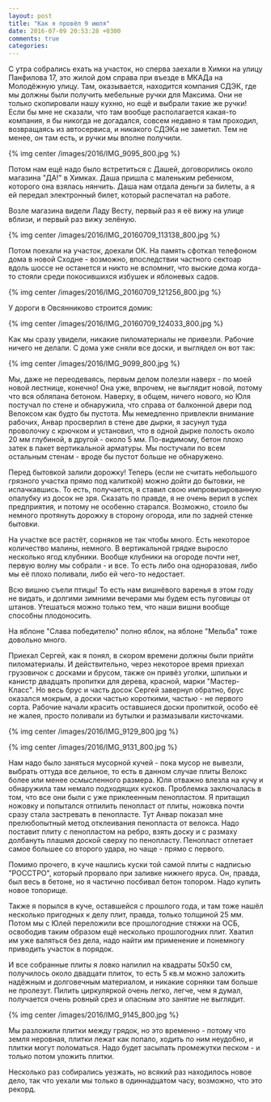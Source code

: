 ```yaml
---
layout: post
title: "Как я провёл 9 июля"
date: 2016-07-09 20:53:28 +0300
comments: true
categories: 
---
```

С утра собрались ехать на участок, но сперва заехали в Химки на улицу Панфилова 17, это жилой дом справа при въезде в МКАДа на Молодёжную улицу. Там, оказывается, находится компания СДЭК, где мы должны были получить мебельные ручки для Максима. Они не только скопировали нашу кухню, но ещё и выбрали такие же ручки! Если бы мне не сказали, что там вообще располагается какая-то компания, я бы никогда не догадался, совсем недавно я там проходил, возвращаясь из автосервиса, и никакого СДЭКа не заметил. Тем не менее, он там есть, и ручки мы вполне получили.

{% img center /images/2016/IMG_9095_800.jpg %}

Потом нам ещё надо было встретиться с Дашей, договорились около магазина "ДА!" в Химках. Даша пришла с маленьким ребенком, которого она взялась нянчить. Даша нам отдала деньги за билеты, а я ей передал электронный билет, который распечатал на работе.

Возле магазина видели Ладу Весту, первый раз я её вижу на улице вблизи, и первый раз вижу зелёную.

{% img center /images/2016/IMG_20160709_113138_800.jpg %}

Потом поехали на участок, доехали ОК. На память сфоткал телефоном дома в новой Сходне - возможно, впоследствии частного сектоар вдоль шоссе не останется и никто не вспомнит, что выские дома когда-то стояли среди покосившихся избушек и яблоневых садов.

{% img center /images/2016/IMG_20160709_121256_800.jpg %}

У дороги в Овсянниково строится домик:

{% img center /images/2016/IMG_20160709_124033_800.jpg %}

Как мы сразу увидели, никакие пиломатериалы не привезли. Рабочие ничего не делали. С дома уже сняли все доски, и выглядел он вот так:

{% img center /images/2016/IMG_9099_800.jpg %}

Мы, даже не переодеваясь, первым делом полезли наверх - по моей новой лестнице, конечно! Она уже, впрочем, не выглядит новой, потому что вся обляпана бетоном. Наверху, в общем, ничего нового, но Юля постучал по стене и обнаружила, что справа от балконной двери под Велоксом как будто бы пустота. Мы немедленно привлекли внимание рабочих, Анвар просверлил в стене две дырки, я засунул туда проволочку с крючком и установил, что в одной дырке полость около 20 мм глубиной, в другой - около 5 мм. По-видимому, бетон плохо затек в пакет вертикальной арматуры. Мы постучали по всем остальным стенам - вроде бы пустот больше не обнаружено.

Перед бытовкой залили дорожку! Теперь (если не считать небольшого грязного участка прямо под калиткой) можно дойти до бытовки, не испачкавшись. То есть, получается, я ставил свою импровизированную опалубку из досок не зря. Сказать по правде, я не очень верил в успех предприятия, и потому не особенно старался. Возможно, стоило бы немного протянуть дорожку в сторону огорода, или по задней стенке бытовки.

На участке все растёт, сорняков не так чтобы много. Есть некоторое количество малины, немного. В вертикальной грядке выросло несколько ягод клубники. Вообще клубники на огороде почти нет, первую волну мы собрали - и все. То есть либо она одноразовая, либо мы её плохо поливали, либо ей чего-то недостает.

Всю вишню съели птицы! То есть нам вишнёвого варенья в этом году не видать, и долгими зимними вечерами мы будем есть пуговицы от штанов. Утешаться можно только тем, что наши вишни вообще способны плодоносить. 

На яблоне "Слава победителю" полно яблок, на яблоне "Мельба" тоже довольно много.

Приехал Сергей, как я понял, в скором времени должны были прийти пиломатериалы. И действительно, через некоторое время приехал грузовичок с досками и брусом, также он привёз уголки, шпильки и канистр двадцать пропитки для дерева, красной, марки "Мастер-Класс". Но весь брус и часть досок Сергей завернул обратно, брус оказался мокрым, а доски частью короткими, частью - не первого сорта. Рабочие начали красить оставшиеся доски пропиткой, особо её не жалея, просто поливали из бутылки и размазывали кисточками.

{% img center /images/2016/IMG_9129_800.jpg %}

{% img center /images/2016/IMG_9131_800.jpg %}

Нам надо было заняться мусорной кучей - пока мусор не вывезли, выбрать оттуда все дельное, то есть в данном случае плиты Велокс более или менее осмысленного размера. Юля отважно влезла на кучу и обнаружила там немало подходящих кусков. Проблемка заключалась в том, что все они были с уже приклеенным пенопластом. Я притащил ножовку и попытался отпилить пенопласт от плиты, ножовка почти сразу стала застревать в пенопласте. Тут Анвар показал мне прелюбопытный метод отклеивания пенопласта от велокса. Надо поставит плиту с пенопластом на ребро, взять доску и с размаху долбануть плашмя доской сверху по пенопласту. Пенопласт отлетает самое большее со второго удара, но чаще - прямо с первого.

Помимо прочего, в куче нашлись куски той самой плиты с надписью "РОССТРО", который прорвало при заливке нижнего яруса. Он, правда, был весь в бетоне, но я частично посбивал бетон топором. Надо купить новое топорище.

Также я порылся в куче, оставшейся с прошлого года, и там тоже нашёл несколько пригодных к делу плит, правда, только толщиной 25 мм. Потом мы с Юлей переложили все прошлогодние стяжки на ОСБ, освободив таким образом ещё несколько прошлогодних плит. Хватил им уже валяться без дела, надо найти им применение и понемногу приводить участок в порядок.

И все собранные плиты я ловко напилил на квадраты 50х50 см, получилось около двадцати плиток, то есть 5 кв.м можно заложить надёжным и долговечным материалом, и никакие сорняки там больше не пролезут. Пилить циркуляркой очень легко, легче, чем я думал, получается очень ровный срез и опасным это занятие не выглядит.

{% img center /images/2016/IMG_9145_800.jpg %}

Мы разложили плитки между грядок, но это временно - потому что земля неровная, плитки лежат как попало, ходить по ним неудобно, и плитки могут поломаться. Надо будет засыпать промежутки песком - и только потом уложить плитки.

Несколько раз собирались уезжать, но всякий раз находилось новое дело, так что уехали мы только в одиннадцатом часу, возможно, что это рекорд.